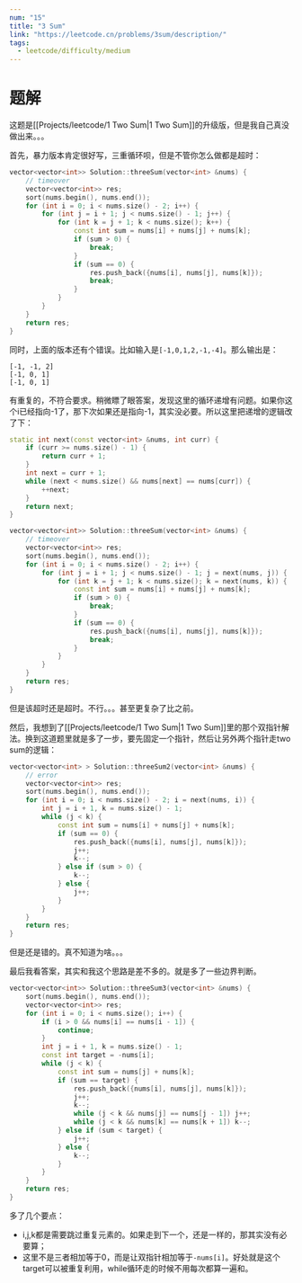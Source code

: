 ```yaml
---
num: "15"
title: "3 Sum"
link: "https://leetcode.cn/problems/3sum/description/"
tags:
  - leetcode/difficulty/medium
---
```


# 题解

这题是[[Projects/leetcode/1 Two Sum|1 Two Sum]]的升级版，但是我自己真没做出来。。。

首先，暴力版本肯定很好写，三重循环呗，但是不管你怎么做都是超时：

```cpp
vector<vector<int>> Solution::threeSum(vector<int> &nums) {
    // timeover
    vector<vector<int>> res;
    sort(nums.begin(), nums.end());
    for (int i = 0; i < nums.size() - 2; i++) {
        for (int j = i + 1; j < nums.size() - 1; j++) {
            for (int k = j + 1; k < nums.size(); k++) {
                const int sum = nums[i] + nums[j] + nums[k];
                if (sum > 0) {
                    break;
                }
                if (sum == 0) {
                    res.push_back({nums[i], nums[j], nums[k]});
                    break;
                }
            }
        }
    }
    return res;
}
```

同时，上面的版本还有个错误。比如输入是`[-1,0,1,2,-1,-4]`。那么输出是：

```
[-1, -1, 2]
[-1, 0, 1]
[-1, 0, 1]
```

有重复的，不符合要求。稍微瞟了眼答案，发现这里的循环递增有问题。如果你这个i已经指向-1了，那下次如果还是指向-1，其实没必要。所以这里把递增的逻辑改了下：

```cpp
static int next(const vector<int> &nums, int curr) {
    if (curr >= nums.size() - 1) {
        return curr + 1;
    }
    int next = curr + 1;
    while (next < nums.size() && nums[next] == nums[curr]) {
        ++next;
    }
    return next;
}

vector<vector<int>> Solution::threeSum(vector<int> &nums) {
    // timeover
    vector<vector<int>> res;
    sort(nums.begin(), nums.end());
    for (int i = 0; i < nums.size() - 2; i++) {
        for (int j = i + 1; j < nums.size() - 1; j = next(nums, j)) {
            for (int k = j + 1; k < nums.size(); k = next(nums, k)) {
                const int sum = nums[i] + nums[j] + nums[k];
                if (sum > 0) {
                    break;
                }
                if (sum == 0) {
                    res.push_back({nums[i], nums[j], nums[k]});
                    break;
                }
            }
        }
    }
    return res;
}
```

但是该超时还是超时。不行。。。甚至更复杂了比之前。

然后，我想到了[[Projects/leetcode/1 Two Sum|1 Two Sum]]里的那个双指针解法。换到这道题里就是多了一步，要先固定一个指针，然后让另外两个指针走two sum的逻辑：

```cpp
vector<vector<int> > Solution::threeSum2(vector<int> &nums) {
    // error
    vector<vector<int>> res;
    sort(nums.begin(), nums.end());
    for (int i = 0; i < nums.size() - 2; i = next(nums, i)) {
        int j = i + 1, k = nums.size() - 1;
        while (j < k) {
            const int sum = nums[i] + nums[j] + nums[k];
            if (sum == 0) {
                res.push_back({nums[i], nums[j], nums[k]});
                j++;
                k--;
            } else if (sum > 0) {
                k--;
            } else {
                j++;
            }
        }
    }
    return res;
}
```

但是还是错的。真不知道为啥。。。

最后我看答案，其实和我这个思路是差不多的。就是多了一些边界判断。

```cpp
vector<vector<int>> Solution::threeSum3(vector<int> &nums) {
    sort(nums.begin(), nums.end());
    vector<vector<int>> res;
    for (int i = 0; i < nums.size(); i++) {
        if (i > 0 && nums[i] == nums[i - 1]) {
            continue;
        }
        int j = i + 1, k = nums.size() - 1;
        const int target = -nums[i];
        while (j < k) {
            const int sum = nums[j] + nums[k];
            if (sum == target) {
                res.push_back({nums[i], nums[j], nums[k]});
                j++;
                k--;
                while (j < k && nums[j] == nums[j - 1]) j++;
                while (j < k && nums[k] == nums[k + 1]) k--;
            } else if (sum < target) {
                j++;
            } else {
                k--;
            }
        }
    }
    return res;
}
```

多了几个要点：

- i,j,k都是需要跳过重复元素的。如果走到下一个，还是一样的，那其实没有必要算；
- 这里不是三者相加等于0，而是让双指针相加等于`-nums[i]`。好处就是这个target可以被重复利用，while循环走的时候不用每次都算一遍和。